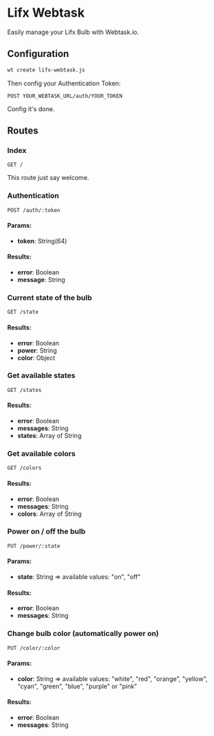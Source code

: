 # Lifx Webtask

Easily manage your Lifx Bulb with Webtask.io.

## Configuration

```bash
wt create lifx-webtask.js
```

Then config your Authentication Token:
```
POST YOUR_WEBTASK_URL/auth/YOUR_TOKEN
```

Config it's done.

## Routes

### Index
```
GET /
```

This route just say welcome.

### Authentication
```
POST /auth/:token
```

#### Params:
  - **token**: String(64)

#### Results:
  - **error**: Boolean
  - **message**: String

### Current state of the bulb
```
GET /state
```

#### Results:
  - **error**: Boolean
  - **power**: String
  - **color**: Object

### Get available states
```
GET /states
```

#### Results:
  - **error**: Boolean
  - **messages**: String
  - **states**: Array of String

### Get available colors
```
GET /colors
```

#### Results:
  - **error**: Boolean
  - **messages**: String
  - **colors**: Array of String

### Power on / off the bulb
```
PUT /power/:state
```

#### Params:
  - **state**: String => available values: "on", "off"

#### Results:
  - **error**: Boolean
  - **messages**: String

### Change bulb color (automatically power on)
```
PUT /color/:color
```

#### Params:
  - **color**: String => available values: "white", "red", "orange", "yellow", "cyan", "green", "blue", "purple" or "pink"

#### Results:
  - **error**: Boolean
  - **messages**: String
